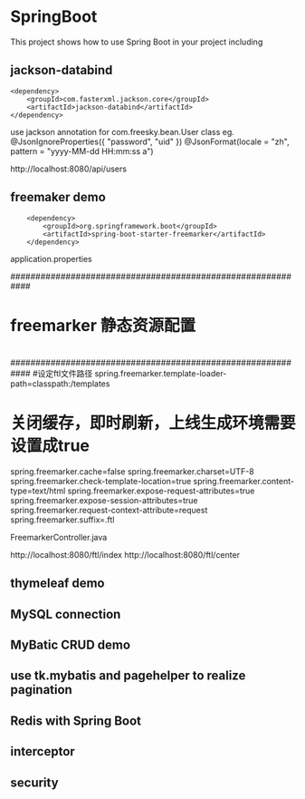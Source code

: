 # SpringBoot

This project  shows how to use Spring Boot in your project including

## jackson-databind
	<dependency>
		<groupId>com.fasterxml.jackson.core</groupId>
		<artifactId>jackson-databind</artifactId>
	</dependency>

  use jackson annotation for com.freesky.bean.User class
  eg. @JsonIgnoreProperties({ "password", "uid" })
  @JsonFormat(locale = "zh", pattern = "yyyy-MM-dd HH:mm:ss a")
  
  http://localhost:8080/api/users

## freemaker demo
		<dependency>
			<groupId>org.springframework.boot</groupId>
			<artifactId>spring-boot-starter-freemarker</artifactId>
		</dependency>

application.properties

############################################################
#
# freemarker 静态资源配置
#
############################################################
#设定ftl文件路径
spring.freemarker.template-loader-path=classpath:/templates
# 关闭缓存，即时刷新，上线生成环境需要设置成true
spring.freemarker.cache=false
spring.freemarker.charset=UTF-8
spring.freemarker.check-template-location=true
spring.freemarker.content-type=text/html
spring.freemarker.expose-request-attributes=true
spring.freemarker.expose-session-attributes=true
spring.freemarker.request-context-attribute=request
spring.freemarker.suffix=.ftl

FreemarkerController.java

http://localhost:8080/ftl/index
http://localhost:8080/ftl/center

## thymeleaf demo
## MySQL connection
## MyBatic CRUD demo
## use tk.mybatis and pagehelper to realize pagination
## Redis with Spring Boot
## interceptor
## security
